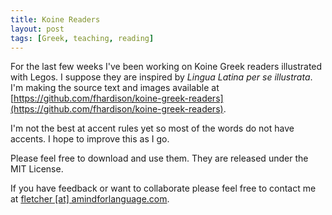 ```yaml
---
title: Koine Readers
layout: post
tags: [Greek, teaching, reading]
---
```


For the last few weeks I've been working on Koine Greek readers illustrated with Legos. I suppose they are inspired by _Lingua Latina per se illustrata_. I'm making the source text and images available at [https://github.com/fhardison/koine-greek-readers](https://github.com/fhardison/koine-greek-readers).

I'm not the best at accent rules yet so most of the words do not have accents. I hope to improve this as I go. 

Please feel free to download and use them. They are released under the MIT License.

If you have feedback or want to collaborate please feel free to contact me at <a href="mailto:fletcher@amindforlanguage.com?subject=[A%20Mind%20for%20Language]:">fletcher [at] amindforlanguage.com</a>.
